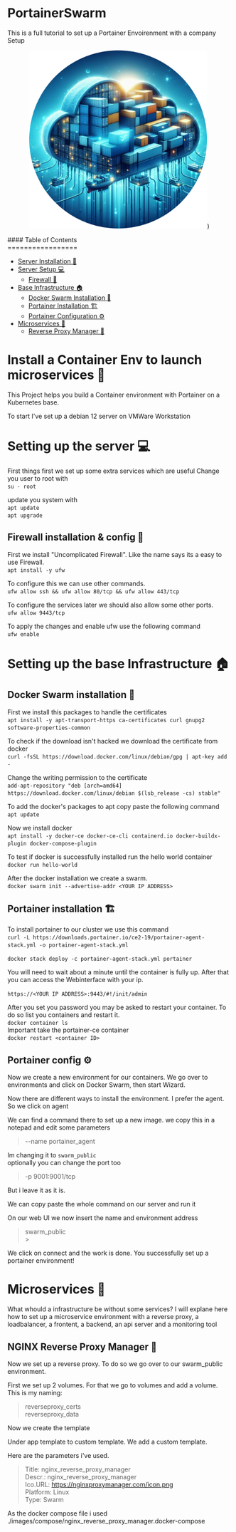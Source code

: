 # PortainerSwarm

This is a full tutorial to set up a Portainer Envoirenment with a company Setup

<p align="center">
    <img src="./assets/img/OIG3-modified.png" alt="ContaierCloud" width="400"/>)
</p>
#### Table of Contents <br> =================

- [Server Installation 🐧](#install-a-container-env-to-launch-microservices-)
- [Server Setup 💻](#setting-up-the-server-)
  - [Firewall 🧱](#firewall-installation--config-)
- [Base Infrastructure 🏠](#setting-up-the-base-infrastructure-)
  - [Docker Swarm Installation 🐳](docker-swarm-installation-)
  - [Portainer Installation 🏗️](#portainer-installation-️)
  - [Portainer Configuration ⚙️](portainer-config-️)
- [Microservices 📲](microservices-)
  - [Reverse Proxy Manager 📯](nginx-reverse-proxy-manager-)

# Install a Container Env to launch microservices 🐧

This Project helps you build a Container environment with Portainer on a Kubernetes base.

To start I've set up a debian 12 server on VMWare Workstation
<br  />

# Setting up the server 💻

First things first we set up some extra services which are useful
Change you user to root with <br />
`su - root`

update you system with<br />
`apt update` <br />
`apt upgrade`
<br  />

## Firewall installation & config 🧱

First we install "Uncomplicated Firewall". Like the name says its a easy to use Firewall.<br />
`apt install -y ufw`

To configure this we can use other commands.<br />
`ufw allow ssh && ufw allow 80/tcp && ufw allow 443/tcp`

To configure the services later we should also allow some other ports.<br />
`ufw allow 9443/tcp`

To apply the changes and enable ufw use the following command<br />
`ufw enable`
<br  />

# Setting up the base Infrastructure 🏠

## Docker Swarm installation 🐳

First we install this packages to handle the certificates<br />
`apt install -y apt-transport-https ca-certificates curl gnupg2 software-properties-common`

To check if the download isn't hacked we download the certificate from docker<br />
`curl -fsSL https://download.docker.com/linux/debian/gpg | apt-key add -`

Change the writing permission to the certificate<br />
`add-apt-repository "deb [arch=amd64] https://download.docker.com/linux/debian $(lsb_release -cs) stable"`

To add the docker's packages to apt copy paste the following command<br />
`apt update`

Now we install docker<br />
`apt install -y docker-ce docker-ce-cli containerd.io docker-buildx-plugin docker-compose-plugin`

To test if docker is successfully installed run the hello world container<br />
`docker run hello-world`

After the docker installation we create a swarm.<br />
`docker swarm init --advertise-addr <YOUR IP ADDRESS>`
<br  />

## Portainer installation 🏗️

To install portainer to our cluster we use this command<br />
`curl -L https://downloads.portainer.io/ce2-19/portainer-agent-stack.yml -o portainer-agent-stack.yml`<br />

`docker stack deploy -c portainer-agent-stack.yml portainer`

You will need to wait about a minute until the container is fully up. After that you can access the Webinterface with your ip.<br />

`https://<YOUR IP ADDRESS>:9443/#!/init/admin`

After you set you password you may be asked to restart your container. To do so list you containers and restart it.<br />
`docker container ls`<br />
Important take the portainer-ce container<br />
`docker restart <container ID>`
<br />

## Portainer config ⚙️

Now we create a new environment for our containers.
We go over to environments and click on Docker Swarm, then start Wizard.

Now there are different ways to install the environment. I prefer the agent.
So we click on agent

We can find a command there to set up a new image. we copy this in a notepad and edit some parameters<br />

> --name portainer_agent<br />

Im changing it to `swarm_public`<br />
optionally you can change the port too

> -p 9001:9001/tcp<br />

But i leave it as it is.<br />

We can copy paste the whole command on our server and run it<br />

On our web UI we now insert the name and environment address<br />

> swarm_public<br /> > <YOUR IP ADDRESS><br />

We click on connect and the work is done. You successfully set up a portainer environment!
<br />

# Microservices 📲

What whould a infrastructure be without some services?
I will explane here how to set up a microservice environment with a reverse proxy, a loadbalancer, a frontent, a backend, an api server and a monitoring tool
<br />

## NGINX Reverse Proxy Manager 📯

Now we set up a reverse proxy.
To do so we go over to our swarm_public environment.

First we set up 2 volumes. For that we go to volumes and add a volume.
This is my naming:

> reverseproxy_certs<br />
> reverseproxy_data<br />

Now we create the template

Under app template to custom template.
We add a custom template.

Here are the parameters i've used.

> Title: nginx_reverse_proxy_manager<br />
> Descr.: nginx_reverse_proxy_manager<br />
> Ico.URL: https://nginxproxymanager.com/icon.png<br />
> Platform: Linux<br />
> Type: Swarm<br />

As the docker compose file i used ./images/compose/nginx_reverse_proxy_manager.docker-compose
